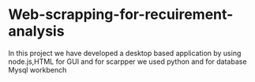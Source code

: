 # Web-scrapping-for-recuirement-analysis
In this project we have developed a desktop based application by using node.js,HTML for GUI and for scarpper we used python and for database Mysql workbench
